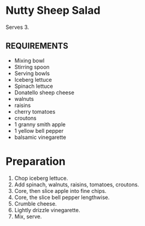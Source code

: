# Nutty Sheep Salad

Serves 3.

## REQUIREMENTS

* Mixing bowl
* Stirring spoon
* Serving bowls
* Iceberg lettuce
* Spinach lettuce
* Donatello sheep cheese
* walnuts
* raisins
* cherry tomatoes
* croutons
* 1 granny smith apple
* 1 yellow bell pepper
* balsamic vinegarette

# Preparation

1. Chop iceberg lettuce.
2. Add spinach, walnuts, raisins, tomatoes, croutons.
3. Core, then slice apple into fine chips.
4. Core, the slice bell pepper lengthwise.
5. Crumble cheese.
6. Lightly drizzle vinegarette.
7. Mix, serve.
